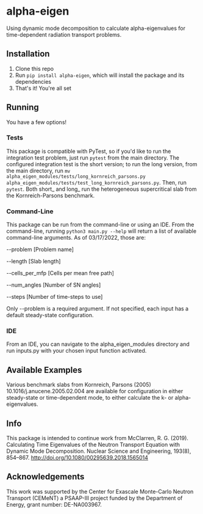 # alpha-eigen
Using dynamic mode decomposition to calculate alpha-eigenvalues for time-dependent radiation transport problems.

## Installation
1. Clone this repo
2. Run `pip install alpha-eigen`, which will install the package and its dependencies
3. That's it! You're all set

## Running
You have a few options! 
### Tests
This package is compatible with PyTest, so if you'd like to run the integration test problem, just run `pytest` from the main directory. The configured integration test is the short version; to run the long version, from the main directory, run `mv alpha_eigen_modules/tests/long_kornreich_parsons.py alpha_eigen_modules/tests/test_long_kornreich_parsons.py`. Then, run `pytest`. Both short_ and long_ run the heterogeneous supercritical slab from the Kornreich-Parsons benchmark. 

### Command-Line
This package can be run from the command-line or using an IDE. From the command-line, running `python3 main.py --help` will return a list of available command-line arguments. As of 03/17/2022, those are:

--problem [Problem name]

--length [Slab length]

--cells_per_mfp [Cells per mean free path]

--num_angles [Number of SN angles]

--steps [Number of time-steps to use]

Only --problem is a required argument. If not specified, each input has a default steady-state configuration.


### IDE
From an IDE, you can navigate to the alpha_eigen_modules directory and run inputs.py with your chosen input function activated. 

## Available Examples
Various benchmark slabs from Kornreich, Parsons (2005) 10.1016/j.anucene.2005.02.004 are available for configuration in either steady-state or time-dependent mode, to either calculate the k- or alpha-eigenvalues. 

## Info
This package is intended to continue work from McClarren, R. G. (2019). Calculating Time Eigenvalues of the Neutron Transport Equation with Dynamic Mode Decomposition. Nuclear Science and Engineering, 193(8), 854–867. http://doi.org/10.1080/00295639.2018.1565014

## Acknowledgements
This work was supported by the Center for Exascale Monte-Carlo Neutron Transport (CEMeNT) a PSAAP-III project funded by the Department of Energy, grant number: DE-NA003967.
